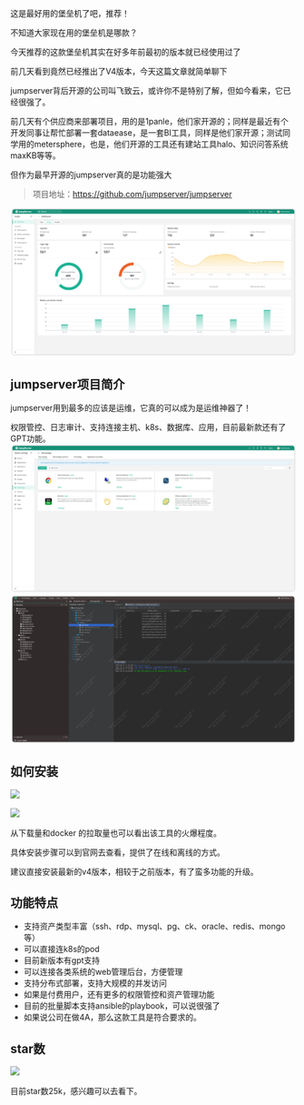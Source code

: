 这是最好用的堡垒机了吧，推荐！

不知道大家现在用的堡垒机是哪款？

今天推荐的这款堡垒机其实在好多年前最初的版本就已经使用过了

前几天看到竟然已经推出了V4版本，今天这篇文章就简单聊下

jumpserver背后开源的公司叫飞致云，或许你不是特别了解，但如今看来，它已经很强了。

前几天有个供应商来部署项目，用的是1panle，他们家开源的；同样是最近有个开发同事让帮忙部署一套dataease，是一套BI工具，同样是他们家开源；测试同学用的metersphere，也是，他们开源的工具还有建站工具halo、知识问答系统maxKB等等。

但作为最早开源的jumpserver真的是功能强大

>项目地址：https://github.com/jumpserver/jumpserver 

![](image.png)

## jumpserver项目简介

jumpserver用到最多的应该是运维，它真的可以成为是运维神器了！

权限管控、日志审计、支持连接主机、k8s、数据库、应用，目前最新款还有了GPT功能。
![](image-1.png)
![](image-2.png)

## 如何安装

 ![](https://img.shields.io/github/downloads/jumpserver/jumpserver/total?style=flat-square)

![](https://img.shields.io/docker/pulls/jumpserver/jms_all.svg)

从下载量和docker 的拉取量也可以看出该工具的火爆程度。

具体安装步骤可以到官网去查看，提供了在线和离线的方式。

建议直接安装最新的v4版本，相较于之前版本，有了蛮多功能的升级。

## 功能特点

- 支持资产类型丰富（ssh、rdp、mysql、pg、ck、oracle、redis、mongo等）
- 可以直接连k8s的pod
- 目前新版本有gpt支持
- 可以连接各类系统的web管理后台，方便管理
- 支持分布式部署，支持大规模的并发访问
- 如果是付费用户，还有更多的权限管控和资产管理功能
- 目前的批量脚本支持ansible的playbook，可以说很强了
- 如果说公司在做4A，那么这款工具是符合要求的。


## star数

 ![](https://img.shields.io/github/stars/jumpserver/jumpserver?style=flat-square)


 目前star数25k，感兴趣可以去看下。